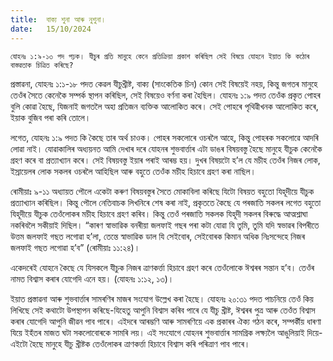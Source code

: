 ```yaml
---
title:  বাক্য শুনা আৰু নুশুনা।
date:   15/10/2024
---
```


`যোহনঃ ১:৯-১৩ পদ পঢ়ক। যীচুৰ প্ৰতি মানুহে কেনে প্ৰতিক্ৰিয়া প্ৰকাশ কৰিছিল সেই বিষয়ে যোহনে ইয়াত কি কঠোৰ বাস্তৱতাক চিত্ৰিত কৰিছে?`

প্ৰস্তাৱনা, যোহনঃ ১:১-১৮ পদত কেৱল যীচুখ্ৰীষ্ট, বাক্য (সাংকেতিক চিন) কোন সেই বিষয়েই নহয়, কিন্তু জগতৰ মানুহে তেওঁৰ সৈতে কেনেকৈ সম্পৰ্ক স্থাপন কৰিছিল, সেই বিষয়েও বৰ্ণনা কৰা হৈছিল। যোহনঃ ১:৯ পদত তেওঁক প্ৰকৃত পোহৰ বুলি কোৱা হৈছে, যিজনাই জগতলৈ অহা প্ৰতিজন ব্যক্তিক আলোকিত কৰে। সেই পোহৰে পৃথিৱীখনক আলোকিত কৰে, ইয়াক বুজিব পৰা কৰি তোলে।

লগেত, যোহনঃ ১:৯ পদত কি কৈছে তাৰ অৰ্থ চাওক। পোহৰ সকলোৰে ওচৰলৈ আহে, কিন্তু পোহৰক সকলোৱে আদৰি লোৱা নাই। যোৱাকালিৰ অধ্যয়নত আমি দেখাৰ দৰে যোহনৰ শুভবাৰ্ত্তাৰ এটা ডাঙৰ বিষয়বস্তু হৈছে মানুহে যীচুক কেনেকৈ গ্ৰহণ কৰে বা প্ৰত্যাখ্যান কৰে। সেই বিষয়বস্তু ইয়াৰ পৰাই আৰম্ভ হয়। দুখৰ বিষয়টো হ’ল যে মচীহ তেওঁৰ নিজৰ লোক, ইস্ৰায়েলৰ লোক সকলৰ ওচৰলৈ আহিছিল আৰু বহুতে তেওঁক মচীহ হিচাবে গ্ৰহণ কৰা নাছিল।

ৰোমীয়াঃ ৯-১১ অধ্যায়ত পৌলে একেটা কৰুণ বিষয়বস্তুৰ সৈতে মোকাবিলা কৰিছে যিটো বিষয়ত বহুতো যিহূদীয়ে যীচুক প্ৰত্যাখ্যান কৰিছিল। কিন্তু পৌলে নেতিবাচক লিখনিৰে শেষ কৰা নাই, প্ৰকৃততে কৈছে যে পৰজাতি সকলৰ লগেত বহুতো যিহূদীয়ে যীচুক তেওঁলোকৰ মচীহ হিচাবে গ্ৰহণ কৰিব। কিন্তু তেওঁ পৰজাতি সকলক যিহূদী সকলৰ বিৰুদ্ধে আত্মশ্লাঘা নকৰিবলৈ সকীয়াই দিছিল। “কাৰণ স্বাভাৱিক বনৰীয়া জলফাই গছৰ পৰা কটা যোৱা যি তুমি, তুমি যদি স্বভাৱৰ বিপৰীতে উত্তম জলফাই গছত লগোৱা হ’লা, তেন্তে স্বাভাৱিক ডাল যি সেইবোৰ, সেইবোৰক কিমান অধিক নিঃসন্দেহে নিজৰ জলফাই গছত লগোৱা হ’ব” (ৰোমীয়াঃ ১১:২৪)।

একেদৰেই যোহনে কৈছে যে যিসকলে যীচুক নিজৰ ত্ৰাণকৰ্ত্তা হিচাবে গ্ৰহণ কৰে তেওঁলোকে ঈশ্বৰৰ সন্তান হ’ব। তেওঁৰ নামত বিশ্বাস কৰাৰ যোগেদি এনে হয়। (যোহনঃ ১:১২, ১৩)।

ইয়াত প্ৰস্তাৱনা আৰু শুভবাৰ্ত্তাৰ সামৰণিৰ মাজৰ সংযোগ উল্লেখ কৰা হৈছে। যোহনঃ ২০:৩১ পদত পাচনিয়ে তেওঁ কিয় লিখিছে সেই কথাটো উপস্থাপন কৰিছে-যিহেতু আপুনি বিশ্বাস কৰিব পাৰে যে যীচু খ্ৰীষ্ট, ঈশ্বৰৰ পুত্ৰ আৰু তেওঁত বিশ্বাস কৰাৰ যোগেদি আপুনি জীৱন পাব পাৰে। এইদৰে আৰম্ভণি আৰু সামৰণিয়ে এক প্ৰকাৰৰ ঐক্য গঠন কৰে, সম্পর্কীয় ধাৰণা যিয়ে ইহঁতৰ মাজত ঘটা সকলোবোৰকে সামৰি লয়। এই সংযোগে যোহনৰ শুভবাৰ্ত্তাৰ সামগ্ৰিক লক্ষ্যলৈ আঙুলিয়াই দিয়ে-এইটো হৈছে মানুহে যীচু খ্ৰীষ্টক তেওঁলোকৰ ত্ৰাণকৰ্ত্তা হিচাবে বিশ্বাস কৰি পৰিত্ৰাণ পাব পাৰে।